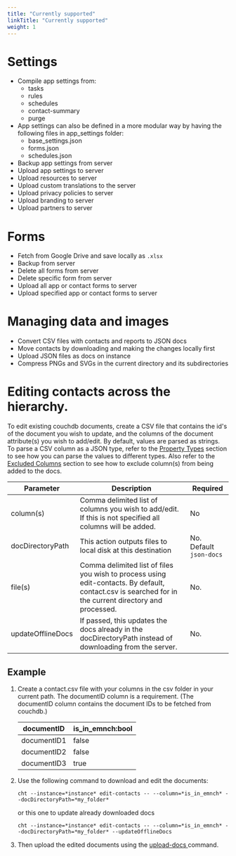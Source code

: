 ```yaml
---
title: "Currently supported"
linkTitle: "Currently supported"
weight: 1
---
```


# Settings
* Compile app settings from:
    - tasks
    - rules
    - schedules
    - contact-summary
    - purge
* App settings can also be defined in a more modular way by having the following files in app_settings folder:
    - base_settings.json
    - forms.json
    - schedules.json
* Backup app settings from server
* Upload app settings to server
* Upload resources to server
* Upload custom translations to the server
* Upload privacy policies to server
* Upload branding to server
* Upload partners to server

# Forms
* Fetch from Google Drive and save locally as `.xlsx`
* Backup from server
* Delete all forms from server
* Delete specific form from server
* Upload all app or contact forms to server
* Upload specified app or contact forms to server

# Managing data and images
* Convert CSV files with contacts and reports to JSON docs
* Move contacts by downloading and making the changes locally first
* Upload JSON files as docs on instance
* Compress PNGs and SVGs in the current directory and its subdirectories

# Editing contacts across the hierarchy.
To edit existing couchdb documents, create a CSV file that contains the id's of the document you wish to update, and the columns of the document attribute(s) you wish to add/edit. By default, values are parsed as strings. To parse a CSV column as a JSON type, refer to the [Property Types](#property-types) section to see how you can parse the values to different types. Also refer to the [Excluded Columns](#excluded-columns) section to see how to exclude column(s) from being added to the docs.

| Parameter         | Description                                                                                                                                            | Required                |
|-------------------|--------------------------------------------------------------------------------------------------------------------------------------------------------|-------------------------|
| column(s)         | Comma delimited list of columns you wish to add/edit. If this is not specified all columns will be added.                                              | No                      |
| docDirectoryPath  | This action outputs files to local disk at this destination                                                                                            | No. Default `json-docs` |
| file(s)           | Comma delimited list of files you wish to process using edit-contacts. By default, contact.csv is searched for in the current directory and processed. | No.                     |
| updateOfflineDocs | If passed, this updates the docs already in the docDirectoryPath instead of downloading from the server.                                               | No.                     |

## Example
1. Create a contact.csv file with your columns in the csv folder in your current path. The documentID column is a requirement. (The documentID column contains the document IDs to be fetched from couchdb.)

    | documentID  | is_in_emnch:bool | 
    |-------------|------------------|
    | documentID1 | false            |
    | documentID2 | false            |
    | documentID3 | true             |

2. Use the following command to download and edit the documents:
   ```
   cht --instance=*instance* edit-contacts -- --column=*is_in_emnch* --docDirectoryPath=*my_folder*
   ```
   or this one to update already downloaded docs
   ```
   cht --instance=*instance* edit-contacts -- --column=*is_in_emnch* --docDirectoryPath=*my_folder* --updateOfflineDocs
   ```
   
3. Then upload the edited documents using the [upload-docs ](#examples) command.
